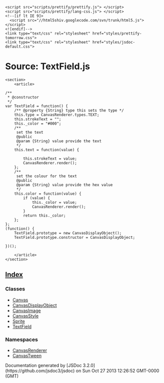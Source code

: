 <!DOCTYPE html>
<html lang="en">
<head>
    <meta charset="utf-8">
    <title>JSDoc: Source: TextField.js</title>

    <script src="scripts/prettify/prettify.js"> </script>
    <script src="scripts/prettify/lang-css.js"> </script>
    <!--[if lt IE 9]>
      <script src="//html5shiv.googlecode.com/svn/trunk/html5.js"></script>
    <![endif]-->
    <link type="text/css" rel="stylesheet" href="styles/prettify-tomorrow.css">
    <link type="text/css" rel="stylesheet" href="styles/jsdoc-default.css">
</head>

<body>

<div id="main">

# Source: TextField.js

    <section>
        <article>

    /**
     * @constructor
     */
    var TextField = function() {
    	/** @property {String} type this sets the type */
    	this.type = CanvasRenderer.types.TEXT;
    	this.strokeText = "";
    	this._color = "#000";
    	/**
    	 set the text
    	 @public
    	 @param {String} value provide the text
    	 */
    	this.text = function(value) {

    		this.strokeText = value;
    		CanvasRenderer.render();
    	};
    	/**
    	 set the colour for the text
    	 @public
    	 @param {String} value provide the hex value
    	 */
    	this.color = function(value) {
    		if (value) {
    			this._color = value;
    			CanvasRenderer.render();
    		}
    		return this._color;
    	};
    };
    (function() {
    	TextField.prototype = new CanvasDisplayObject();
    	TextField.prototype.constructor = CanvasDisplayObject;

    })();

        </article>
    </section>

</div>

<nav>

## [Index](index.html)

### Classes

*   [Canvas](Canvas.html)
*   [CanvasDisplayObject](CanvasDisplayObject.html)
*   [CanvasImage](CanvasImage.html)
*   [CanvasStyle](CanvasStyle.html)
*   [Sprite](Sprite.html)
*   [TextField](TextField.html)

### Namespaces

*   [CanvasRenderer](CanvasRenderer.html)
*   [CanvasTween](CanvasTween.html)
</nav>

<footer>
    Documentation generated by [JSDoc 3.2.0](https://github.com/jsdoc3/jsdoc) on Sun Oct 27 2013 12:26:52 GMT-0000 (GMT)
</footer>

<script> prettyPrint(); </script>
<script src="scripts/linenumber.js"> </script>
</body>
</html>
